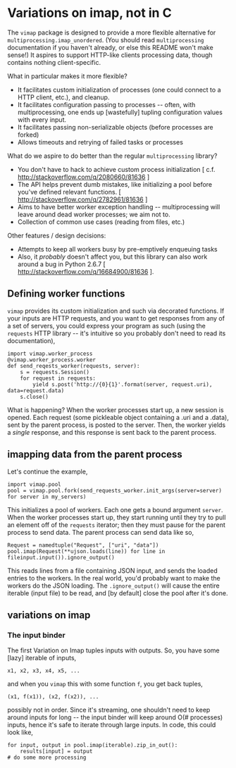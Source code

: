 Variations on imap, not in C
====================

The `vimap` package is designed to provide a more flexible alternative for `multiprocessing.imap_unordered`. (You should read `multiprocessing` documentation if you haven't already, or else this README won't make sense!) It aspires to support HTTP-like clients processing data, though contains nothing client-specific.

What in particular makes it more flexible?

 * It facilitates custom initialization of processes (one could connect to a HTTP client, etc.), and cleanup.
 * It facilitates configuration passing to processes -- often, with multiprocessing, one ends up [wastefully] tupling configuration values with every input.
 * It facilitates passing non-serializable objects (before processes are forked)
 * Allows timeouts and retrying of failed tasks or processes

What do we aspire to do better than the regular `multiprocessing` library?

 * You don't have to hack to achieve custom process initialization [ c.f. http://stackoverflow.com/q/2080660/81636 ]
 * The API helps prevent dumb mistakes, like initializing a pool before you've defined relevant functions. [ http://stackoverflow.com/q/2782961/81636 ]
 * Aims to have better worker exception handling -- multiprocessing will leave around dead worker processes; we aim not to.
 * Collection of common use cases (reading from files, etc.)

Other features / design decisions:

 * Attempts to keep all workers busy by pre-emptively enqueuing tasks
 * Also, it _probably_ doesn't affect you, but this library can also work around a bug in Python 2.6.7 [ http://stackoverflow.com/q/16684900/81636 ].

Defining worker functions
---------------------

`vimap` provides its custom initialization and such via decorated functions. If your inputs are HTTP requests, and you want to get responses from any of a set of servers, you could express your program as such (using the `requests` HTTP library -- it's intuitive so you probably don't need to read its documentation),

    import vimap.worker_process
    @vimap.worker_process.worker
    def send_reqests_worker(requests, server):
        s = requests.Session()
        for request in requests:
            yield s.post('http://{0}{1}'.format(server, request.uri), data=request.data)
        s.close()

What is happening? When the worker processes start up, a new session is opened. Each request (some pickleable object containing a .uri and a .data), sent by the parent process, is posted to the server. Then, the worker yields a *single* response, and this response is sent back to the parent process.

imapping data from the parent process
---------------------

Let's continue the example,

    import vimap.pool
    pool = vimap.pool.fork(send_requests_worker.init_args(server=server) for server in my_servers)

This initializes a pool of workers. Each one gets a bound argument `server`. When the worker processes start up, they start running until they try to pull an element off of the `requests` iterator; then they must pause for the parent process to send data. The parent process can send data like so,

    Request = namedtuple("Request", ["uri", "data"])
    pool.imap(Request(**ujson.loads(line)) for line in fileinput.input()).ignore_output()

This reads lines from a file containing JSON input, and sends the loaded entries to the workers. In the real world, you'd probably want to make the workers do the JSON loading. The `.ignore_output()` will cause the entire iterable (input file) to be read, and [by default] close the pool after it's done.

variations on imap
---------------------

### The input binder

The first Variation on Imap tuples inputs with outputs. So, you have some [lazy] iterable of inputs,

    x1, x2, x3, x4, x5, ...

and when you `vimap` this with some function `f`, you get back tuples,

    (x1, f(x1)), (x2, f(x2)), ...

possibly not in order. Since it's streaming, one shouldn't need to keep around inputs for long -- the input binder will keep around O(# processes) inputs, hence it's safe to iterate through large inputs. In code, this could look like,

    for input, output in pool.imap(iterable).zip_in_out():
        results[input] = output
    # do some more processing
